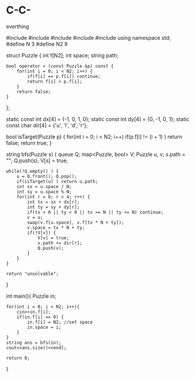 # C-C-
everthing

#include<iostream>
#include<cmath>
#include<string>
#include<map>
#include<queue>
using namespace std;
#define N 3
#define N2 9

struct Puzzle {
	int f[N2];
	int space;
	string path;
	
	bool operator < (const Puzzle &p) const {
		for(int i = 0; i < N2; i++) {
			if(f[i] == p.f[i]) continue;
			return f[i] > p.f[i];
		}
		return false;
	}
};

static const int dx[4] = {-1, 0, 1, 0};
static const int dy[4] = {0, -1, 0, 1};
static const char dir[4] = {'u', 'l', 'd', 'r'};

bool isTarget(Puzzle p) {
	for(int i = 0; i < N2; i++)
		if(p.f[i] != (i + 1) ) return false;
	return true;
}

string bfs(Puzzle s) {
	queue<Puzzle> Q;
	map<Puzzle, bool> V;
	Puzzle u, v;
	s.path = "";
	Q.push(s);
	V[s] = true;
	
	while(!Q.empty() ) {
		u = Q.front(); Q.pop();
		if(isTarget(u) ) return u.path;
		int sx = u.space / N;
		int sy = u.space % N;
		for(int r = 0; r < 4; r++) {
			int tx = sx + dx[r];
			int ty = sy + dy[r];
			if(tx < 0 || ty < 0 || tx >= N || ty >= N) continue;
			v = u;
			swap(v.f[u.space], v.f[tx * N + ty]);
			v.space = tx * N + ty;
			if(!V[v]) {
				V[v] = true;
				v.path += dir[r];
				Q.push(v);
			}
		}
	}
	
	return "unsolvable";
}

int main(){
	Puzzle in;
	
	for(int i = 0; i < N2; i++){
		cin>>in.f[i];
		if(in.f[i] == 0) {
			in.f[i] = N2; //set space
			in.space = i;
		}
	}
	string ans = bfs(in);
	cout<<ans.size()<<endl;
	
	return 0;
}
